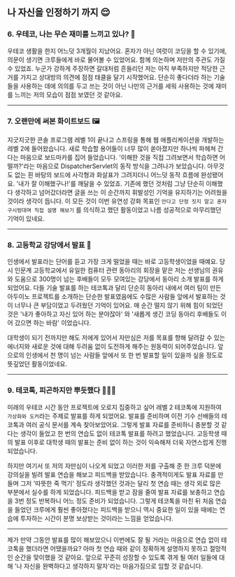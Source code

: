 ## 나 자신을 인정하기 까지 😌

### 6. 우테코, 나는 무슨 재미를 느끼고 있나? 🥳

우테코 생활을 한지 어느덧 3개월이 지났어요.
혼자가 아닌 여럿이 코딩을 할 수 있기에, 의문이 생기면 크루들에게 바로 물어볼 수 있었어요.
함께 의논하며 저만의 주관도 가질수 있었죠.
누군가 강하게 주장하면 갈대처럼 흔들리던 저는 아직 부족하지만 적당한 근거를 가지고 상대방의 의견에 점점 태클을 달기 시작했어요.
단순히 좋다더라 하는 기술들을 사용하는 데에 의의를 두고 쓰는 것이 아닌 나만의 근거를 세워 사용하는 것에 재미를 느끼는 저의 모습이 점점 보였던 것 같아요.

---

### 7. 오랜만에 써본 화이트보드 🖼️

지긋지긋한 콘솔 프로그램 레벨 1이 끝나고 스프링을 통해 웹 애플리케이션을 개발하는 레벨 2에 들어왔습니다.
새로 학습할 용어들이 너무 많이 쏟아졌지만 하나씩 파헤쳐 간다는 마음으로 보드마카를 집어 들었습니다.
'이해한 것을 직접 그려보면서 학습하면 어떨까?'라는 마음으로 DispatcherServlet의 동작 방식을 그려나가 보았습니다.
아무것도 없는 흰 바탕의 보드에 사각형과 화살표가 그려지더니 어느덧 동작 흐름에 완성됐어요.
'내가 잘 이해했구나!'를 깨달을 수 있었죠.
기존에 했던 것처럼 그냥 단순히 이해했다 생각하고 넘어갔더라면 글을 쓰는 이 순간까지 휘발성인 기억을 유지하기는 어려웠을 것이라 생각이 듭니다.
이 모든 것이 이번 유연성 강화 목표인 `안다고 단정 짓지 말고 혼자 구시렁대며 직접 설명 해보기` 를 의식하고 했던 활동이었고 나름 성공적으로 마무리했던 기억이 있네요.

---

### 8. 고등학교 강당에서 발표 🏫

인생에서 발표라는 단어를 듣고 가장 크게 떨었을 때는 바로 고등학생이었을 때예요.
당시 인문계 고등학교에서 유일한 컴퓨터 관련 동아리의 회장을 맡은 저는 선생님의 권유와 도움으로 300명이 넘는 후배들이 모두 모여있는 강당에서 동아리 소개 발표를 하게 되었어요.
다들 기술 발표를 하는 테코톡과 달리 단순히 동아리 내에서 여러 팀이 만든 아두이노 프로젝트를 소개하는 단순한 발표였음에도 수많은 사람들 앞에서 발표하는 것이 너무나 큰 부담이었고 두려웠던 기억이 있어요.
매 순간 떨지 않기 위해 힘이 되었던 것은 '내가 좋아하고 자신 있어 하는 분야잖아' 와 '새롭게 생긴 코딩 동아리 후배들도 이어 갔으면 하는 바람' 이었습니다.

대학생이 되기 전까지만 해도 저에게 있어서 자만심은 저를 목표를 향해 달려갈 수 있는 에너지와 새로운 것에 대해 두려움 없이 도전하게 해주는 원동력이 되어주었습니다.
앞으로의 인생에서 천 명이 넘는 사람들 앞에서 또 한 번 발표할 일이 있을까 싶을 정도로 뜻깊었던 활동이었네요.

---

### 9. 테코톡, 피곤하지만 뿌듯했다 👨🏻‍🏫

미래의 우테코 시간 동안 프로젝트에 오로지 집중하고 싶어 레벨 2 테코톡에 지원하여 `가상화와 도커`라는 주제로 발표를 하게 되었어요.
발표를 준비하며 이전 기수 선배들의 테코톡과 여러 공식 문서를 계속 찾아보았어요.
그렇게 발표 자료를 준비하니 충분할 것 같다는 생각이 들었고 한 번의 연습도 없이 테코톡 발표를 하려고 했었습니다.
고등학생 때의 발표 이후로 대학생 때의 발표는 준비 없이 하는 것이 익숙해져 더욱 자연스럽게 진행되었습니다.

하지만 여기서 또 저의 자만심이 나오게 되었고 이러한 저를 구출해 준 한 크루 덕분에 강의실을 빌려 발표 연습을 해보고 피드백을 받았습니다.
충격적이게도 발표 자료를 만들며 그저 '따뜻한 죽 먹기' 정도라 생각했던 것과는 달리 첫 연습 때는 생각 외로 많은 부분에서 실수를 하게 되었습니다.
피드백을 받고 잠을 줄여 발표 자료를 보충하고 연습을 3번 정도 반복하니 어느 정도 준비가 되었습니다.
그렇게 테코톡을 마친 뒤 처음 연습을 들었던 크루에게 훨씬 좋아졌다는 피드백을 받으니 역시 중요한 일이 있을 때에는 연습에 투자하는 시간이 분명 보상받는 것이라는 느낌을 얻었습니다.

---

제가 만약 그동안 발표를 많이 해보았으니 이번에도 잘 될 거라는 마음으로 연습 없이 테코톡을 했더라면 어땠을까요?
아마 첫 연습 때와 같이 정확하게 설명하지 못하고 절망적인 순간을 맞이했을 것 같아요.
앞으로 꾸준히 성장할 수 있도록 겪게 될 여러 일들에 대해 '나 자신을 완벽하다고 생각하지 말자'라는 마음가짐으로 임할 것 같습니다.
